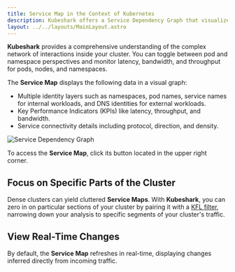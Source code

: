 ```yaml
---
title: Service Map in the Context of Kubernetes
description: Kubeshark offers a Service Dependency Graph that visualizes the relationships within your Kubernetes cluster.
layout: ../../layouts/MainLayout.astro
---
```


**Kubeshark** provides a comprehensive understanding of the complex network of interactions inside your cluster. You can toggle between pod and namespace perspectives and monitor latency, bandwidth, and throughput for  pods, nodes, and namespaces.

The **Service Map** displays the following data in a visual graph:
- Multiple identity layers such as namespaces, pod names, service names for internal workloads, and DNS identities for external workloads.
- Key Performance Indicators (KPIs) like latency, throughput, and bandwidth.
- Service connectivity details including protocol, direction, and density.

![Service Dependency Graph](/new-service-map.png)

To access the **Service Map**, click its button located in the upper right corner.

## Focus on Specific Parts of the Cluster

Dense clusters can yield cluttered **Service Maps**. With **Kubeshark**, you can zero in on particular sections of your cluster by pairing it with a [KFL filter](/en/filtering), narrowing down your analysis to specific segments of your cluster's traffic.

## View Real-Time Changes

By default, the **Service Map** refreshes in real-time, displaying changes inferred directly from incoming traffic.